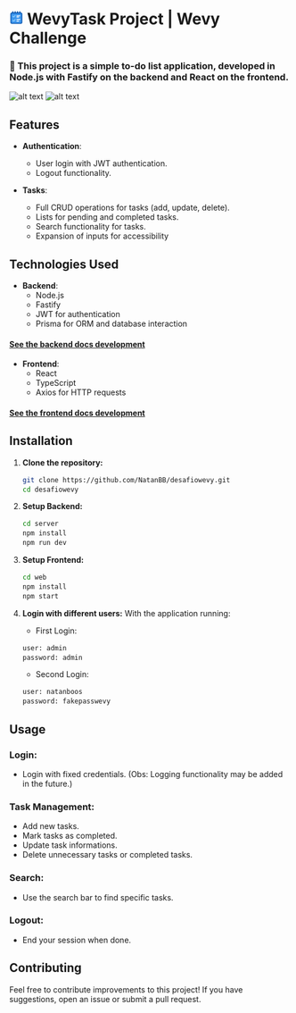 # <img src="./web/src/assets/logo.png" height=25 alt="logo wevy task ref: freepik"> WevyTask Project | Wevy Challenge

### :blue_heart: This project is a simple to-do list application, developed in Node.js with Fastify on the backend and React on the frontend.
![alt text](https://i.imgur.com/jrBRxWa.png) ![alt text](https://i.imgur.com/aPjWZFS.png)

## Features

- **Authentication**:
  - User login with JWT authentication.
  - Logout functionality.

- **Tasks**:
  - Full CRUD operations for tasks (add, update, delete).
  - Lists for pending and completed tasks.
  - Search functionality for tasks.
  - Expansion of inputs for accessibility

## Technologies Used

- **Backend**:
  - Node.js
  - Fastify
  - JWT for authentication
  - Prisma for ORM and database interaction
 
#### [See the backend docs development](https://github.com/NatanBB/desafiowevy/blob/main/server/README.md)

- **Frontend**:
  - React
  - TypeScript
  - Axios for HTTP requests
 
#### [See the frontend docs development](https://github.com/NatanBB/desafiowevy/blob/main/web/README.md)

## Installation

1. **Clone the repository:**
   ```bash
   git clone https://github.com/NatanBB/desafiowevy.git
   cd desafiowevy
   ```
2. **Setup Backend:**
   ```bash
   cd server
   npm install
   npm run dev
   ```
3. **Setup Frontend:**
   
   ```bash
   cd web
   npm install
   npm start
   ```
4. **Login with different users:**
   With the application running:

   - First Login:
   ```bash
   user: admin
   password: admin
   ```
   - Second Login:
   ```bash
   user: natanboos
   password: fakepasswevy
   ```

## Usage

### Login:
- Login with fixed credentials. (Obs: Logging functionality may be added in the future.)

### Task Management:
- Add new tasks.
- Mark tasks as completed.
- Update task informations.
- Delete unnecessary tasks or completed tasks.

### Search:
- Use the search bar to find specific tasks.

### Logout:
- End your session when done.

## Contributing

Feel free to contribute improvements to this project! If you have suggestions, open an issue or submit a pull request.
